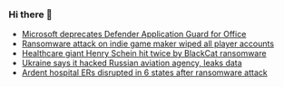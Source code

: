 ### Hi there 👋

<!--START_SECTION:feed-->
* [Microsoft deprecates Defender Application Guard for Office](https://www.bleepingcomputer.com/news/microsoft/microsoft-deprecates-defender-application-guard-for-office/)
* [Ransomware attack on indie game maker wiped all player accounts](https://www.bleepingcomputer.com/news/security/ransomware-attack-on-indie-game-maker-wiped-all-player-accounts/)
* [Healthcare giant Henry Schein hit twice by BlackCat ransomware](https://www.bleepingcomputer.com/news/security/healthcare-giant-henry-schein-hit-twice-by-blackcat-ransomware/)
* [Ukraine says it hacked Russian aviation agency, leaks data](https://www.bleepingcomputer.com/news/security/ukraine-says-it-hacked-russian-aviation-agency-leaks-data/)
* [Ardent hospital ERs disrupted in 6 states after ransomware attack](https://www.bleepingcomputer.com/news/security/ardent-hospital-ers-disrupted-in-6-states-after-ransomware-attack/)
<!--END_SECTION:feed-->

<!--
**frankenk/frankenk** is a ✨ _special_ ✨ repository because its `README.md` (this file) appears on your GitHub profile.

Here are some ideas to get you started:

- 🔭 I’m currently working on ...
- 🌱 I’m currently learning ...
- 👯 I’m looking to collaborate on ...
- 🤔 I’m looking for help with ...
- 💬 Ask me about ...
- 📫 How to reach me: ...
- 😄 Pronouns: ...
- ⚡ Fun fact: ...
-->



